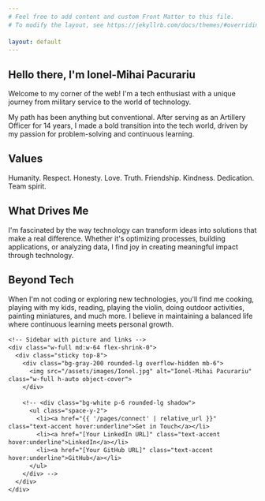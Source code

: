 ```yaml
---
# Feel free to add content and custom Front Matter to this file.
# To modify the layout, see https://jekyllrb.com/docs/themes/#overriding-theme-defaults

layout: default
---
```


<div class="max-w-5xl mx-auto py-16 px-4">
  <div class="flex flex-col md:flex-row gap-8 items-start">
    <!-- Main content area -->
    <div class="prose prose-lg max-w-none">
      <h2 class="text-2xl font-semibold mb-4 mt-8">Hello there, I'm <span class="text-accent">Ionel-Mihai Pacurariu</span></h2>
      <p>Welcome to my corner of the web! I'm a tech enthusiast with a unique journey from military service to the world of technology. </p>
      <p>My path has been anything but conventional. After serving as an Artillery Officer for 14 years, I made a bold transition into the tech world, driven by my passion for problem-solving and continuous learning.</p>        
      <h2 class="text-2xl font-semibold mb-4 mt-8">Values</h2>
      <p>Humanity. Respect. Honesty. Love. Truth. Friendship. Kindness. Dedication. Team spirit.</p>      
      <h2 class="text-2xl font-semibold mb-4 mt-8">What Drives Me</h2>
      <p>I'm fascinated by the way technology can transform ideas into solutions that make a real difference. Whether it's optimizing processes, building applications, or analyzing data, I find joy in creating meaningful impact through technology.</p>      
      <h2 class="text-2xl font-semibold mb-4 mt-8">Beyond Tech</h2>
      <p class="mb-8">When I'm not coding or exploring new technologies, you'll find me cooking, playing with my kids, reading, playing the violin, doing outdoor activities, painting miniatures, and much more. I believe in maintaining a balanced life where continuous learning meets personal growth.</p>
    </div>
    
    <!-- Sidebar with picture and links -->
    <div class="w-full md:w-64 flex-shrink-0">
      <div class="sticky top-8">
        <div class="bg-gray-200 rounded-lg overflow-hidden mb-6">
          <img src="/assets/images/Ionel.jpg" alt="Ionel-Mihai Pacurariu" class="w-full h-auto object-cover">
        </div>
        
        <!-- <div class="bg-white p-6 rounded-lg shadow">
          <ul class="space-y-2">
            <li><a href="{{ '/pages/connect' | relative_url }}" class="text-accent hover:underline">Get in Touch</a></li>
            <li><a href="[Your LinkedIn URL]" class="text-accent hover:underline">LinkedIn</a></li>
            <li><a href="[Your GitHub URL]" class="text-accent hover:underline">GitHub</a></li>
          </ul>
        </div> -->
      </div>
    </div>
  </div>
</div>
